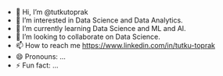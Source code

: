 - 👋 Hi, I’m @tutkutoprak
- 👀 I’m interested in Data Science and Data Analytics.
- 🌱 I’m currently learning Data Science and ML and AI.
- 💞️ I’m looking to collaborate on Data Science.
- 📫 How to reach me https://www.linkedin.com/in/tutku-toprak
- 😄 Pronouns: ...
- ⚡ Fun fact: ...

<!---
tutkutoprak/tutkutoprak is a ✨ special ✨ repository because its `README.md` (this file) appears on your GitHub profile.
You can click the Preview link to take a look at your changes.
--->
